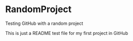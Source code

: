 # RandomProject
Testing GitHub with a random project

This is just a README test file for my first project in GitHub
